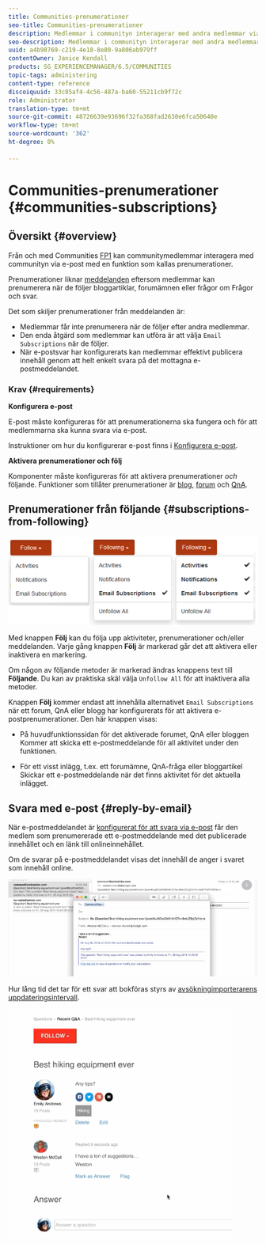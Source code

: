 ```yaml
---
title: Communities-prenumerationer
seo-title: Communities-prenumerationer
description: Medlemmar i communityn interagerar med andra medlemmar via e-post
seo-description: Medlemmar i communityn interagerar med andra medlemmar via e-post
uuid: a4b98769-c219-4e18-8e80-9a806ab979ff
contentOwner: Janice Kendall
products: SG_EXPERIENCEMANAGER/6.5/COMMUNITIES
topic-tags: administering
content-type: reference
discoiquuid: 33c85af4-4c56-487a-ba60-55211cb9f72c
role: Administrator
translation-type: tm+mt
source-git-commit: 48726639e93696f32fa368fad2630e6fca50640e
workflow-type: tm+mt
source-wordcount: '362'
ht-degree: 0%

---
```



# Communities-prenumerationer {#communities-subscriptions}

## Översikt {#overview}

Från och med Communities [FP1](deploy-communities.md#latestfeaturepack) kan communitymedlemmar interagera med communityn via e-post med en funktion som kallas prenumerationer.

Prenumerationer liknar [meddelanden](notifications.md) eftersom medlemmar kan prenumerera när de följer bloggartiklar, forumämnen eller frågor om Frågor och svar.

Det som skiljer prenumerationer från meddelanden är:

* Medlemmar får inte prenumerera när de följer efter andra medlemmar.
* Den enda åtgärd som medlemmar kan utföra är att välja `Email Subscriptions` när de följer.
* När e-postsvar har konfigurerats kan medlemmar effektivt publicera innehåll genom att helt enkelt svara på det mottagna e-postmeddelandet.

### Krav {#requirements}

**Konfigurera e-post**

E-post måste konfigureras för att prenumerationerna ska fungera och för att medlemmarna ska kunna svara via e-post.

Instruktioner om hur du konfigurerar e-post finns i [Konfigurera e-post](email.md).

**Aktivera prenumerationer och följ**

Komponenter måste konfigureras för att aktivera prenumerationer *och* följande. Funktioner som tillåter prenumerationer är [blog](blog-feature.md), [forum](forum.md) och [QnA](working-with-qna.md).

## Prenumerationer från följande {#subscriptions-from-following}

![prenumerationsföljande](assets/subscription-following.png)

Med knappen **Följ** kan du följa upp aktiviteter, prenumerationer och/eller meddelanden. Varje gång knappen **Följ** är markerad går det att aktivera eller inaktivera en markering.

Om någon av följande metoder är markerad ändras knappens text till **Följande**. Du kan av praktiska skäl välja `Unfollow All` för att inaktivera alla metoder.

Knappen **Följ** kommer endast att innehålla alternativet `Email Subscriptions` när ett forum, QnA eller blogg har konfigurerats för att aktivera e-postprenumerationer. Den här knappen visas:

* På huvudfunktionssidan för det aktiverade forumet, QnA eller bloggen Kommer att skicka ett e-postmeddelande för all aktivitet under den funktionen.

* För ett visst inlägg, t.ex. ett forumämne, QnA-fråga eller bloggartikel Skickar ett e-postmeddelande när det finns aktivitet för det aktuella inlägget.

## Svara med e-post {#reply-by-email}

När e-postmeddelandet är [konfigurerat för att svara via e-post](email.md#configure-polling-importer) får den medlem som prenumererade ett e-postmeddelande med det publicerade innehållet och en länk till onlineinnehållet.

Om de svarar på e-postmeddelandet visas det innehåll de anger i svaret som innehåll online.

![e-postsvar](assets/email-reply.png)

Hur lång tid det tar för ett svar att bokföras styrs av [avsökningimporterarens uppdateringsintervall](email.md#configure-polling-importer).

![QA](assets/qa.png)

